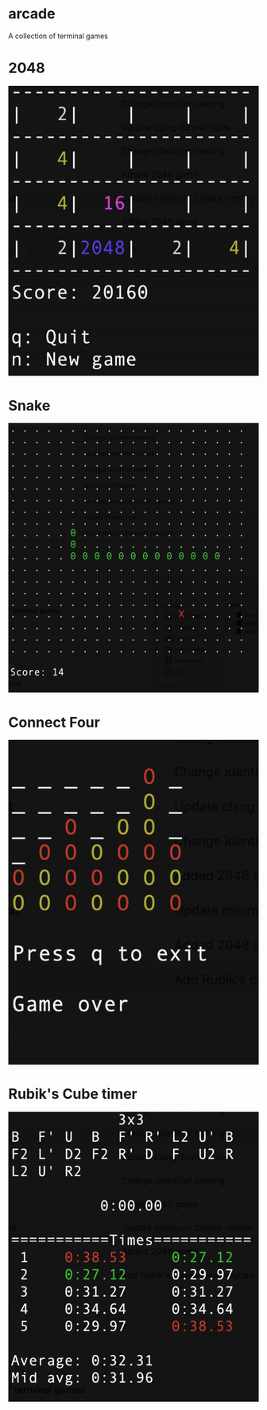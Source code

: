 # arcade

A collection of terminal games

# 2048

![2048](doc/2048.png)

# Snake

![snake](doc/snake.png)

# Connect Four

![connect_four](doc/connect_four.png)

# Rubik's Cube timer

![cube_timer](doc/cube_timer.png)

